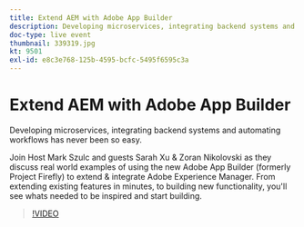 ```yaml
---
title: Extend AEM with Adobe App Builder
description: Developing microservices, integrating backend systems and automating workflows has never been so easy.
doc-type: live event
thumbnail: 339319.jpg
kt: 9501
exl-id: e8c3e768-125b-4595-bcfc-5495f6595c3a
---
```

# Extend AEM with Adobe App Builder

Developing microservices, integrating backend systems and automating workflows has never been so easy. 

Join Host Mark Szulc and guests Sarah Xu & Zoran Nikolovski as they discuss real world examples of using the new Adobe App Builder (formerly Project Firefly) to extend & integrate Adobe Experience Manager.  From extending existing features in minutes, to building new functionality, you'll see whats needed to be inspired and start building.

>[!VIDEO](https://video.tv.adobe.com/v/339319/?quality=12&learn=on)
